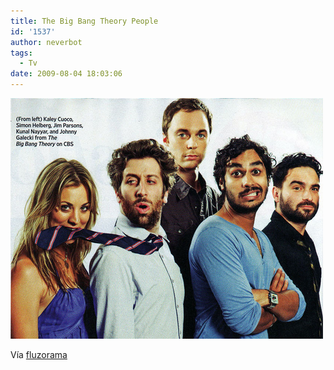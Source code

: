 ```yaml
---
title: The Big Bang Theory People
id: '1537'
author: neverbot
tags:
  - Tv
date: 2009-08-04 18:03:06
---
```


![The Big Bang Theory People](./the-big-bang-theory-people/The-Big-Bang-Theory-People.png "The Big Bang Theory People")

Vía [fluzorama](http://fluzo.tumblr.com/post/154203853/bigbang)